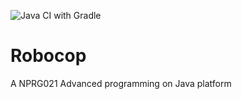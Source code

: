![Java CI with Gradle](https://github.com/MichalKyjovsky/Robocop/workflows/Java%20CI%20with%20Gradle/badge.svg?branch=master)
# Robocop
A NPRG021 Advanced programming on Java platform 
